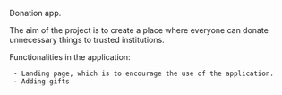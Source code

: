 Donation app.

The aim of the project is to create a place where everyone can donate unnecessary things to trusted institutions.

Functionalities in the application:

     - Landing page, which is to encourage the use of the application.
     - Adding gifts
